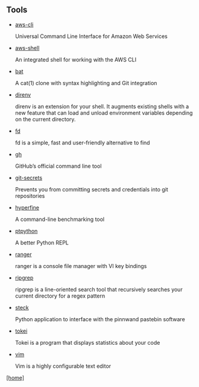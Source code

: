 ## Tools

- [aws-cli](https://github.com/aws/aws-cli)

    Universal Command Line Interface for Amazon Web Services

- [aws-shell](https://github.com/awslabs/aws-shell)

    An integrated shell for working with the AWS CLI

- [bat](https://github.com/sharkdp/bat)

    A cat(1) clone with syntax highlighting and Git integration

- [direnv](https://direnv.net/)

    direnv is an extension for your shell. It augments existing shells with a
    new feature that can load and unload environment variables depending on the
    current directory.

- [fd](https://github.com/sharkdp/fd)

    fd is a simple, fast and user-friendly alternative to find

- [gh](https://github.com/cli/cli)

    GitHub’s official command line tool

- [git-secrets](https://github.com/awslabs/git-secrets)

    Prevents you from committing secrets and credentials into git repositories

- [hyperfine](https://github.com/sharkdp/hyperfine)

    A command-line benchmarking tool

- [ptpython](https://github.com/prompt-toolkit/ptpython)

    A better Python REPL

- [ranger](https://github.com/ranger/ranger)

    ranger is a console file manager with VI key bindings

- [ripgrep](https://github.com/BurntSushi/ripgrep)

    ripgrep is a line-oriented search tool that recursively searches your
    current directory for a regex pattern

- [steck](https://github.com/supakeen/steck)

    Python application to interface with the pinnwand pastebin software

- [tokei](https://github.com/XAMPPRocky/tokei)

    Tokei is a program that displays statistics about your code

- [vim](https://www.vim.org/)

    Vim is a highly configurable text editor

[[home]](https://torandu.github.io/)
